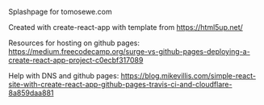 Splashpage for tomosewe.com

Created with create-react-app with template from https://html5up.net/

Resources for hosting on github pages: https://medium.freecodecamp.org/surge-vs-github-pages-deploying-a-create-react-app-project-c0ecbf317089

Help with DNS and github pages: https://blog.mikevillis.com/simple-react-site-with-create-react-app-github-pages-travis-ci-and-cloudflare-8a859daa881